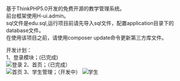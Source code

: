 基于ThinkPHP5.0开发的免费开源的教学管理系统。<br />
前台框架使用H-ui.admin。<br />
sql文件是edu.sql,运行项目前请先导入sql文件，配置application目录下的database文件。<br />
在使用该项目之前，请使用composer update命令更新第三方库文件。

开发计划：<br />
1、登录模块；(已完成)<br />
![登录](http://m.qpic.cn/psb?/V10qXWy42cPPgi/o.S7zSt5OUeBDShbPE11wNv2Ay62IHc.MvyS67.qFiI!/b/dDYBAAAAAAAA&bo=hgewAwAAAAADNyA!&rf=viewer_4&t=5)
2、首页；（已完成） <br />
![首页](http://m.qpic.cn/psb?/V10qXWy42cPPgi/vgtwWIc3mren67PHI28yUyV5rOYocjfYzEM.2TGk4AE!/b/dLkAAAAAAAAA&bo=egezAwAAAAADF*8!&rf=viewer_4&t=5)
3、学生管理；（开发中）
![学生](http://m.qpic.cn/psb?/V10qXWy42cPPgi/rmJowHMBWAqczuwiQsrDAedWTmkdYRf62dVZk.WEe.U!/b/dL4AAAAAAAAA&bo=egesAwAAAAADF.A!&rf=viewer_4&t=5)
